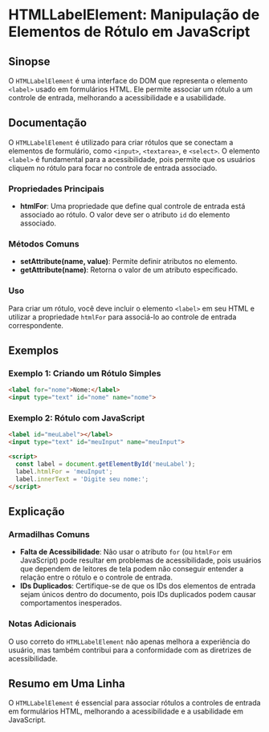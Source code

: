 <!--
Meta Description: # HTMLLabelElement: Manipulação de Elementos de Rótulo em JavaScript ## Sinopse O `HTMLLabelElement` é uma interface do DOM que representa o elemento ...
Meta Keywords: label, rótulo, entrada, para, que
-->

# HTMLLabelElement: Manipulação de Elementos de Rótulo em JavaScript

## Sinopse
O `HTMLLabelElement` é uma interface do DOM que representa o elemento `<label>` usado em formulários HTML. Ele permite associar um rótulo a um controle de entrada, melhorando a acessibilidade e a usabilidade.

## Documentação
O `HTMLLabelElement` é utilizado para criar rótulos que se conectam a elementos de formulário, como `<input>`, `<textarea>`, e `<select>`. O elemento `<label>` é fundamental para a acessibilidade, pois permite que os usuários cliquem no rótulo para focar no controle de entrada associado.

### Propriedades Principais
- **htmlFor**: Uma propriedade que define qual controle de entrada está associado ao rótulo. O valor deve ser o atributo `id` do elemento associado.
  
### Métodos Comuns
- **setAttribute(name, value)**: Permite definir atributos no elemento.
- **getAttribute(name)**: Retorna o valor de um atributo especificado.

### Uso
Para criar um rótulo, você deve incluir o elemento `<label>` em seu HTML e utilizar a propriedade `htmlFor` para associá-lo ao controle de entrada correspondente.

## Exemplos
### Exemplo 1: Criando um Rótulo Simples
```html
<label for="nome">Nome:</label>
<input type="text" id="nome" name="nome">
```

### Exemplo 2: Rótulo com JavaScript
```html
<label id="meuLabel"></label>
<input type="text" id="meuInput" name="meuInput">

<script>
  const label = document.getElementById('meuLabel');
  label.htmlFor = 'meuInput';
  label.innerText = 'Digite seu nome:';
</script>
```

## Explicação
### Armadilhas Comuns
- **Falta de Acessibilidade**: Não usar o atributo `for` (ou `htmlFor` em JavaScript) pode resultar em problemas de acessibilidade, pois usuários que dependem de leitores de tela podem não conseguir entender a relação entre o rótulo e o controle de entrada.
- **IDs Duplicados**: Certifique-se de que os IDs dos elementos de entrada sejam únicos dentro do documento, pois IDs duplicados podem causar comportamentos inesperados.

### Notas Adicionais
O uso correto do `HTMLLabelElement` não apenas melhora a experiência do usuário, mas também contribui para a conformidade com as diretrizes de acessibilidade.

## Resumo em Uma Linha
O `HTMLLabelElement` é essencial para associar rótulos a controles de entrada em formulários HTML, melhorando a acessibilidade e a usabilidade em JavaScript.